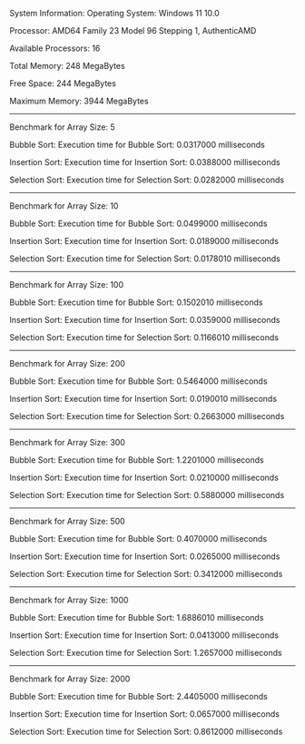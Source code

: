 System Information: Operating System: Windows 11 10.0

Processor: AMD64 Family 23 Model 96 Stepping 1, AuthenticAMD

Available Processors: 16

Total Memory: 248 MegaBytes

Free Space: 244 MegaBytes

Maximum Memory: 3944 MegaBytes

--------------------------------------------------------

Benchmark for Array Size: 5

Bubble Sort:
Execution time for Bubble Sort: 0.0317000 milliseconds

Insertion Sort:
Execution time for Insertion Sort: 0.0388000 milliseconds

Selection Sort:
Execution time for Selection Sort: 0.0282000 milliseconds

--------------------------------------------------------
Benchmark for Array Size: 10

Bubble Sort:
Execution time for Bubble Sort: 0.0499000 milliseconds

Insertion Sort:
Execution time for Insertion Sort: 0.0189000 milliseconds

Selection Sort:
Execution time for Selection Sort: 0.0178010 milliseconds

--------------------------------------------------------
Benchmark for Array Size: 100

Bubble Sort:
Execution time for Bubble Sort: 0.1502010 milliseconds

Insertion Sort:
Execution time for Insertion Sort: 0.0359000 milliseconds

Selection Sort:
Execution time for Selection Sort: 0.1166010 milliseconds

--------------------------------------------------------
Benchmark for Array Size: 200

Bubble Sort:
Execution time for Bubble Sort: 0.5464000 milliseconds

Insertion Sort:
Execution time for Insertion Sort: 0.0190010 milliseconds

Selection Sort:
Execution time for Selection Sort: 0.2663000 milliseconds

--------------------------------------------------------
Benchmark for Array Size: 300

Bubble Sort:
Execution time for Bubble Sort: 1.2201000 milliseconds

Insertion Sort:
Execution time for Insertion Sort: 0.0210000 milliseconds

Selection Sort:
Execution time for Selection Sort: 0.5880000 milliseconds

--------------------------------------------------------
Benchmark for Array Size: 500

Bubble Sort:
Execution time for Bubble Sort: 0.4070000 milliseconds

Insertion Sort:
Execution time for Insertion Sort: 0.0265000 milliseconds

Selection Sort:
Execution time for Selection Sort: 0.3412000 milliseconds

--------------------------------------------------------
Benchmark for Array Size: 1000

Bubble Sort:
Execution time for Bubble Sort: 1.6886010 milliseconds

Insertion Sort:
Execution time for Insertion Sort: 0.0413000 milliseconds

Selection Sort:
Execution time for Selection Sort: 1.2657000 milliseconds

--------------------------------------------------------
Benchmark for Array Size: 2000

Bubble Sort:
Execution time for Bubble Sort: 2.4405000 milliseconds

Insertion Sort:
Execution time for Insertion Sort: 0.0657000 milliseconds

Selection Sort:
Execution time for Selection Sort: 0.8612000 milliseconds
